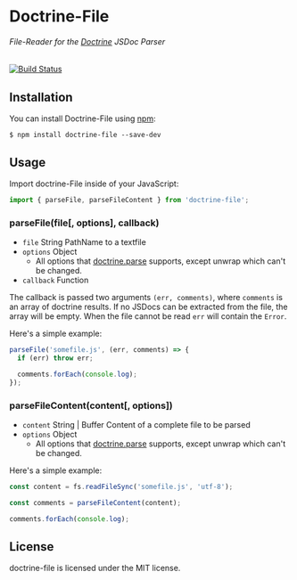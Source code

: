 # Doctrine-File
###### File-Reader for the [Doctrine][1] JSDoc Parser

[![Build Status](https://travis-ci.org/researchgate/doctrine-file.svg?branch=master)](https://travis-ci.org/researchgate/doctrine-file)

## Installation

You can install Doctrine-File using [npm](https://www.npmjs.com/package/doctrine-file):

```
$ npm install doctrine-file --save-dev
```

## Usage

Import doctrine-File inside of your JavaScript:

```js
import { parseFile, parseFileContent } from 'doctrine-file';
```

### parseFile(file[, options], callback)

* `file` String PathName to a textfile
* `options` Object
    * All options that [doctrine.parse][1] supports, except unwrap which can't be changed.
* `callback` Function

The callback is passed two arguments `(err, comments)`, where `comments` is an array of doctrine results.
If no JSDocs can be extracted from the file, the array will be empty.
When the file cannot be read `err` will contain the `Error`.

Here's a simple example:

```js
parseFile('somefile.js', (err, comments) => {
  if (err) throw err;

  comments.forEach(console.log);
});
```

### parseFileContent(content[, options])

* `content` String | Buffer Content of a complete file to be parsed
* `options` Object
    * All options that [doctrine.parse][1] supports, except unwrap which can't be changed.

Here's a simple example:

```js
const content = fs.readFileSync('somefile.js', 'utf-8');

const comments = parseFileContent(content);

comments.forEach(console.log);
```

## License

doctrine-file is licensed under the MIT license.

[1]: https://github.com/eslint/doctrine#readme
